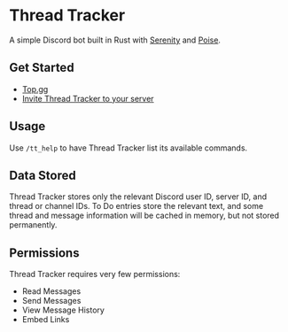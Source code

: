 # Thread Tracker

A simple Discord bot built in Rust with [Serenity](https://docs.rs/serenity/latest/serenity/) and [Poise](https://docs.rs/poise/latest/poise/).

## Get Started

- [Top.gg](https://top.gg/bot/385572136082735106)
- [Invite Thread Tracker to your server](https://discord.com/api/oauth2/authorize?client_id=385572136082735106&permissions=84992&scope=bot)

## Usage

Use `/tt_help` to have Thread Tracker list its available commands.

## Data Stored

Thread Tracker stores only the relevant Discord user ID, server ID, and thread or channel IDs.
To Do entries store the relevant text, and some thread and message information will be cached in memory, but not stored permanently.

## Permissions

Thread Tracker requires very few permissions:

- Read Messages
- Send Messages
- View Message History
- Embed Links
